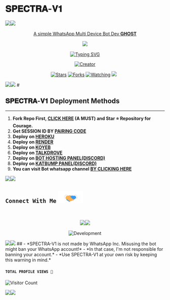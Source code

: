 # 𝐒𝐏𝐄𝐂𝐓𝐑𝐀-𝐕𝟏
<a><img src='https://i.imgur.com/LyHic3i.gif'/></a><a><img src='https://i.imgur.com/LyHic3i.gif'/></a>
<p align="center"> 
  <u> A simple WhatsApp Multi Device Bot Dev 𝐆𝐇𝐎𝐒𝐓</u>
</p>
<p align="center">
<img src="https://files.catbox.moe/la2zx7.jpg"/>       
<p align="center">
  <a href="https://git.io/typing-svg"><img src="https://readme-typing-svg.demolab.com?font=EB+Garamond&weight=800&size=28&duration=4000&pause=1000&random=false&width=435&lines=+•SPECTRA-V1•;MULTI-DEVICE+WHATSAPP+BOT;DEVELOPED+BY+GHOST+KING;RELEASED+DATE+05%2F12%2F2026." alt="Typing SVG" /></a>
</p> 
<p align="center">
<a href="https://github.com/ghost-king-tz"><img title="Creator" src="https://img.shields.io/badge/Creator-𝐆𝐇𝐎𝐒𝐓_𝐊𝐈𝐍𝐆-red.svg?style=for-the-badge&logo=github"></a>
</p>
<p align="center">
<a href="https://github.com/ghost-king-tz/SPECTRA-V1-/stargazers/"><img title="Stars" src="https://img.shields.io/github/stars/ghost-king-tz/SPECTRA-V1-?color=blue&style=flat-square"></a>
<a href="https://github.com/ghost-king-tz/SPECTRA-V1-/network/members"><img title="Forks" src="https://img.shields.io/github/forks/ghost-king-tz/SPECTRA-V1-?color=yellow&style=flat-square"></a>
<a href="https://github.com/ghost-king-tz/SPECTRA-V1-/watchers"><img title="Watching" src="https://img.shields.io/github/watchers/ghost-king-tz/SPECTRA-V1-?label=Watchers&color=red&style=flat-square"></a>
<a href="https://github.com/ghost-king-tz/SPECTRA-V1-/graphs/commit-activity"><img height="20" src="https://img.shields.io/badge/Maintained-Yes-red.svg"></a>&nbsp;&nbsp;
</p>
<a><img src='https://i.imgur.com/LyHic3i.gif'/></a><a><img src='https://i.imgur.com/LyHic3i.gif'/></a>
#


## 𝐒𝐏𝐄𝐂𝐓𝐑𝐀-𝐕𝟏 Deployment Methods
---
1.  **Fork Repo First, [CLICK HERE](https://github.com/ghost-king-tz/SPECTRA-V1-/fork) (A MUST) and Star ⭐ Repository for Courage.**
2.  **Get SESSION ID BY [PAIRING CODE]()** 
3. **Deploy on [HEROKU](https://dashboard.heroku.com/new?template=https://github.com/ghost-king-tz/SPECTRA-V1-)**
3. **Deploy on [RENDER](https://dashboard.render.com/signup)**
3. **Deploy on [KOYEB](https://app.koyeb.com/)**
3. **Deploy on [TALKDROVE](https://host.talkdrove.com)**
3. **Deploy on [BOT HOSTING PANEL(DISCORD)](https://bot-hosting.net)**
3. **Deploy on [KATBUMP PANEL(DISCORD)](https://dashboard.katabump.com/auth/login)**
8. **You can visit Bot whatsapp channel [BY CLICKING HERE]()**

<a><img src='https://i.imgur.com/LyHic3i.gif'/></a><a><img src='https://i.imgur.com/LyHic3i.gif'/></a>

## `Connect With Me` <img src="https://github.com/0xAbdulKhalid/0xAbdulKhalid/raw/main/assets/mdImages/handshake.gif" width ="80"></h1> 
 <br> 
<p align="center">
<a href="https://wa.me/255719632816"><img src="https://img.shields.io/badge/Contact +255719632816-25D366?style=for-the-badge&logo=whatsapp&logoColor=white" /></a
<a href="#"><img src="https://img.shields.io/badge/Join Official Channel-25D366?style=for-the-badge&logo=whatsapp&logoColor=white" /></a>
<br>
<p align="center">
<img alt="Development" width="250" src="https://media2.giphy.com/media/W9tBvzTXkQopi/giphy.gif?cid=6c09b952xu6syi1fyqfyc04wcfk0qvqe8fd7sop136zxfjyn&ep=v1_internal_gif_by_id&rid=giphy.gif&ct=g" /> </p>
<a><img src='https://i.imgur.com/LyHic3i.gif'/></a><a><img src='https://i.imgur.com/LyHic3i.gif'/></a>
##
- *SPECTRA-V1 is not made by WhatsApp Inc. Misusing the bot might ban your WhatsApp account!*
- *In that case, I'm not responsible for banning your account.*
- *Use SPECTRA-V1 at your own risk by keeping this warning in mind.*
  
  #### `TOTAL PROFILE VIEWS 🧚`
![Visitor Count](https://profile-counter.glitch.me/ghost-king-tz/count.svg)

<a><img src='https://i.imgur.com/LyHic3i.gif'/></a><a><img src='https://i.imgur.com/LyHic3i.gif'/></a>
